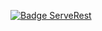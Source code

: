[![Badge ServeRest](https://img.shields.io/badge/API-ServeRest-green)](https://github.com/ServeRest/ServeRest/)
